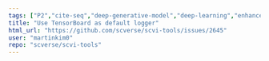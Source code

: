 ```yaml
---
tags: ["P2","cite-seq","deep-generative-model","deep-learning","enhancement","human-cell-atlas","scrna-seq","scverse","single-cell-genomics","single-cell-rna-seq","variational-autoencoder","variational-bayes"]
title: "Use TensorBoard as default logger"
html_url: "https://github.com/scverse/scvi-tools/issues/2645"
user: "martinkim0"
repo: "scverse/scvi-tools"
---
```


